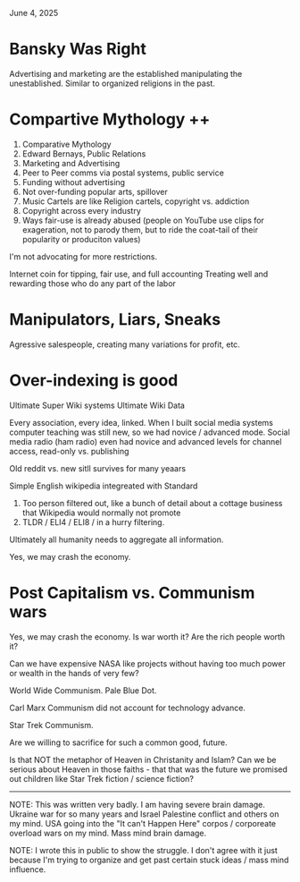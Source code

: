 June 4, 2025

# Bansky Was Right

Advertising and marketing are the established manipulating the unestablished. Similar to organized religions in the past.

# Compartive Mythology ++

1. Comparative Mythology
2. Edward Bernays, Public Relations
3. Marketing and Advertising
4. Peer to Peer comms via postal systems, public service
5. Funding without advertising
6. Not over-funding popular arts, spillover
7. Music Cartels are like Religion cartels, copyright vs. addiction
8. Copyright across every industry
9. Ways fair-use is already abused (people on YouTube use clips for exageration, not to parody them, but to ride the coat-tail of their popularity or produciton values)

I'm not advocating for more restrictions.

Internet coin for tipping, fair use, and full accounting
Treating well and rewarding those who do any part of the labor

# Manipulators, Liars, Sneaks

Agressive salespeople, creating many variations for profit, etc.

# Over-indexing is good

Ultimate Super Wiki systems
Ultimate Wiki Data

Every association, every idea, linked.
When I built social media systems computer teaching was still new, so we had novice / advanced mode.
Social media radio (ham radio) even had novice and advanced levels for channel access, read-only vs. publishing

Old reddit vs. new sitll survives for many yeaars

Simple English wikipedia integreated with Standard

1. Too person filtered out, like a bunch of detail about a cottage business that Wikipedia would normally not promote
2. TLDR / ELI4 / ELI8 / in a hurry filtering.

Ultimately all humanity needs to aggregate all information.

Yes, we may crash the economy.

# Post Capitalism vs. Communism wars

Yes, we may crash the economy. Is war worth it? Are the rich people worth it?

Can we have expensive NASA like projects without having too much power or wealth in the hands of very few?

World Wide Communism. Pale Blue Dot.

Carl Marx Communism did not account for technology advance.

Star Trek Communism.

Are we willing to sacrifice for such a common good, future.

Is that NOT the metaphor of Heaven in Christanity and Islam? Can we be serious about Heaven in those faiths - that that was the future we promised out children like Star Trek fiction / science fiction?

______

NOTE: This was written very badly. I am having severe brain damage. Ukraine war for so many years and Israel Palestine conflict and others on my mind. USA going into the "It can't Happen Here" corpos / corporeate overload wars on my mind. Mass mind brain damage.

NOTE: I wrote this in public to show the struggle. I don't agree with it just because I'm trying to organize and get past certain stuck ideas / mass mind influence.

